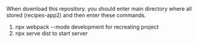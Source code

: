 When download this repository. you should enter main directory where all stored (recipes-app2) and then enter these commands.
1. npx webpack --mode development    for recreating project 
2. npx serve dist                    to start server
